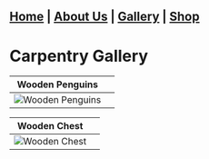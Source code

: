 ## [Home](/index.md) | [About Us](/about.md) | [Gallery](/gallery.md) | [Shop](/shop.md)
# Carpentry Gallery


| Wooden Penguins      |  |
| ----------- | ----------- |
| ![Wooden Penguins](https://i.pinimg.com/originals/db/08/6a/db086a8808a8efd27260ae691b249d3b.jpg)      |       |

| Wooden Chest |  |
| --- | ----------- |
| ![Wooden Chest](https://preview.redd.it/j7oxwb18qrd31.jpg?width=960&amp;crop=smart&amp;auto=webp&amp;s=d5694098ce33d7e45f2c3997d1bf29a98865e12d) |  |

